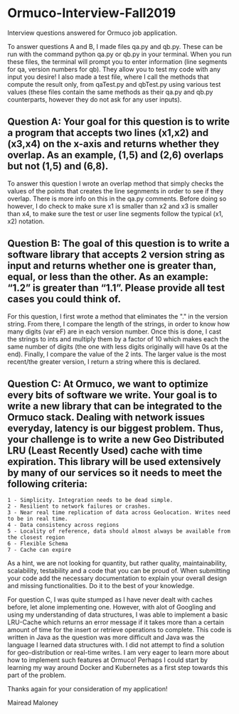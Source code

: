# Ormuco-Interview-Fall2019
Interview questions answered for Ormuco job application.

To answer questions A and B, I made files qa.py and qb.py. These can be run with the command python qa.py or qb.py in your terminal. When you run these files, the terminal will prompt you to enter information (line segments for qa, version numbers for qb). They allow
you to test my code with any input you desire! I also made a test file, where I call the methods that compute the result only, from qaTest.py and qbTest.py using various test values (these files contain the same methods as their qa.py and qb.py counterparts, however they do not ask for any user inputs). 

## Question A: Your goal for this question is to write a program that accepts two lines (x1,x2) and (x3,x4) on the x-axis and returns whether they overlap. As an example, (1,5) and (2,6) overlaps but not (1,5) and (6,8).
To answer this question I wrote an overlap method that simply checks the values of the points that creates the line segnments in order to see if they overlap. There is more info on this in the qa.py comments. 
Before doing so however, I do check to make sure x1 is smaller than x2 and x3 is smaller than x4, to make sure the test or user line segments follow the typical (x1, x2) notation.

 

## Question B: The goal of this question is to write a software library that accepts 2 version string as input and returns whether one is greater than, equal, or less than the other. As an example: “1.2” is greater than “1.1”. Please provide all test cases you could think of.
For this question, I first wrote a method that eliminates the "." in the version string. From there, I compare the length of the strings, in order to know how many digits (var eF) are in each version number. Once this is done, I cast the strings to ints and multiply them by a factor of
10 which makes each the same number of digits (the one with less digits originally will have 0s at the end). Finally, I compare the value of the 2 ints. The larger value is the most recent/the greater version, I return a string where this is declared.


## Question C: At Ormuco, we want to optimize every bits of software we write. Your goal is to write a new library that can be integrated to the Ormuco stack. Dealing with network issues everyday, latency is our biggest problem. Thus, your challenge is to write a new Geo Distributed LRU (Least Recently Used) cache with time expiration. This library will be used extensively by many of our services so it needs to meet the following criteria:
    1 - Simplicity. Integration needs to be dead simple.
    2 - Resilient to network failures or crashes.
    3 - Near real time replication of data across Geolocation. Writes need to be in real time.
    4 - Data consistency across regions
    5 - Locality of reference, data should almost always be available from the closest region
    6 - Flexible Schema
    7 - Cache can expire 
As a hint, we are not looking for quantity, but rather quality, maintainability, scalability, testability and a code that you can be proud of. 
When submitting your code add the necessary documentation to explain your overall design and missing functionalities.  Do it to the best of your knowledge.

For question C, I was quite stumped as I have never dealt with caches before, let alone implementing one. However, with alot of Googling and using my understanding of data structures,
I was able to implement a basic LRU-Cache which returns an error message if it takes more than a certain amount of time for the insert or retrieve operations to complete. This code is written
in Java as the question was more difficult and Java was the language I learned data structures with. I did not attempt to find a solution for geo-distribution or real-time writes. I am very eager to 
learn more about how to implement such features at Ormuco! Perhaps I could start by learning my way around Docker and Kubernetes as a first step towards this part of the problem.

Thanks again for your consideration of my application!

Mairead Maloney
 


